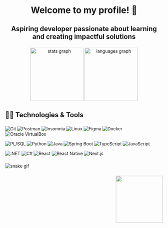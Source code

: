 <h1 align="center">Welcome to my profile! 👋</h1>

###

<h2 align="center">Aspiring developer passionate about learning and creating impactful solutions</h2>

###

<div align="center">
  <img src="https://github-readme-stats.vercel.app/api?username=GabrielRossi01&hide_title=false&hide_rank=false&show_icons=true&include_all_commits=true&count_private=true&disable_animations=false&theme=dark&locale=en&hide_border=true" height="170" alt="stats graph"  />
  <img src="https://github-readme-stats.vercel.app/api/top-langs?username=GabrielRossi01&locale=en&hide_title=false&layout=compact&card_width=320&langs_count=8&theme=dark&hide_border=true" height="170" alt="languages graph"  />
</div>


###

<h2 align="left">🧑‍💻 Technologies & Tools</h2>

###

![Git](https://img.shields.io/badge/Git-000000?style=flat&logo=git&logoColor=red)
![Postman](https://img.shields.io/badge/Postman-000000?style=flat&logo=postman&logoColor=FF6C37)
![Insomnia](https://img.shields.io/badge/Insomnia-000000?style=flat&logo=insomnia&logoColor=5849BE)
![Linux](https://img.shields.io/badge/Linux-000000?style=flat&logo=linux&logoColor=white)
![Figma](https://img.shields.io/badge/Figma-000000?style=flat&logo=figma&logoColor=red)
![Docker](https://img.shields.io/badge/Docker-000000?style=flat&logo=docker&logoColor=blue)
![Oracle VirtualBox](https://img.shields.io/badge/VirtualBox-000000?style=flat&logo=virtualbox&logoColor=orange)

![PL/SQL](https://img.shields.io/badge/PL/SQL-000000?style=flat&logo=postgresql&logoColor=blue)
![Python](https://img.shields.io/badge/Python-000000?style=flat&logo=python&logoColor=yellow)
![Java](https://img.shields.io/badge/Java-000000?style=flat&logo=openjdk&logoColor=)
![Spring Boot](https://img.shields.io/badge/Spring%20Boot-000000?style=flat&logo=springboot&logoColor=6DB33F)
![TypeScript](https://img.shields.io/badge/TypeScript-000000?style=flat&logo=typescript&logoColor=blue)
![JavaScript](https://img.shields.io/badge/JavaScript-000000?style=flat&logo=javascript&logoColor=yellow)

![.NET](https://img.shields.io/badge/.NET-000000?style=flat&logo=dotnet&logoColor=512BD4)
![C#](https://img.shields.io/badge/C%23-000000?style=flat&logo=c-sharp&logoColor=blue)
![React](https://img.shields.io/badge/React-000000?style=flat&logo=react&logoColor=61DAFB)
![React Native](https://img.shields.io/badge/React%20Native-000000?style=flat&logo=react&logoColor=61DAFB)
![Next.js](https://img.shields.io/badge/Next.js-000000?style=flat&logo=nextdotjs&logoColor=white)

###

![snake gif](https://github.com/GabrielRossi01/snake-commits/blob/output/github-contribution-grid-snake.svg?palette=github-dark)

###

<img align="right" height="150" src="https://user-images.githubusercontent.com/74038190/212284119-fbfd994d-8c2a-4a07-a75f-84e513833c1c.gif"  />

###

